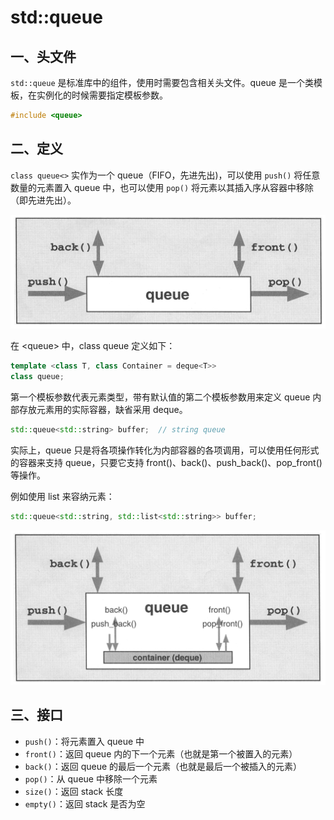 # std::queue

## 一、头文件

`std::queue` 是标准库中的组件，使用时需要包含相关头文件。queue 是一个类模板，在实例化的时候需要指定模板参数。

```c++
#include <queue>
```

## 二、定义

`class queue<>` 实作为一个 queue（FIFO，先进先出)，可以使用 `push()` 将任意数量的元素置入 queue 中，也可以使用 `pop()` 将元素以其插入序从容器中移除（即先进先出）。

![img](.\Photo\queue_01.png)

在 \<queue> 中，class queue 定义如下：

```c++
template <class T, class Container = deque<T>>
class queue;
```

第一个模板参数代表元素类型，带有默认值的第二个模板参数用来定义 queue 内部存放元素用的实际容器，缺省采用 deque。

```c++
std::queue<std::string> buffer;  // string queue
```

实际上，queue 只是将各项操作转化为内部容器的各项调用，可以使用任何形式的容器来支持 queue，只要它支持 front()、back()、push_back()、pop_front() 等操作。

例如使用 list 来容纳元素：

```c++
std::queue<std::string, std::list<std::string>> buffer;
```

![img](.\Photo\queue_02.png)

## 三、接口

- `push()`：将元素置入 queue 中
- `front()`：返回 queue 内的下一个元素（也就是第一个被置入的元素）
- `back()`：返回 queue 的最后一个元素（也就是最后一个被插入的元素）
- `pop()`：从 queue 中移除一个元素
- `size()`：返回 stack 长度
- `empty()`：返回 stack 是否为空